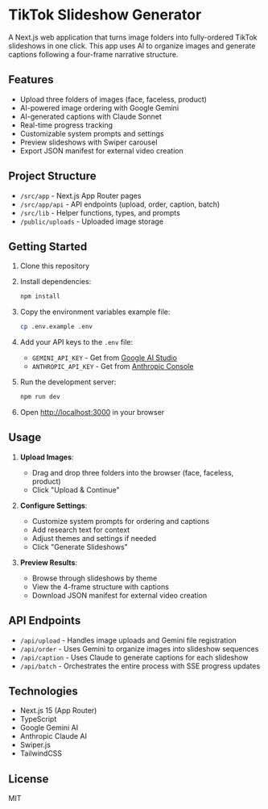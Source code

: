 # TikTok Slideshow Generator

A Next.js web application that turns image folders into fully-ordered TikTok slideshows in one click. This app uses AI to organize images and generate captions following a four-frame narrative structure.

## Features

- Upload three folders of images (face, faceless, product) 
- AI-powered image ordering with Google Gemini
- AI-generated captions with Claude Sonnet
- Real-time progress tracking
- Customizable system prompts and settings
- Preview slideshows with Swiper carousel
- Export JSON manifest for external video creation

## Project Structure

- `/src/app` - Next.js App Router pages
- `/src/app/api` - API endpoints (upload, order, caption, batch)
- `/src/lib` - Helper functions, types, and prompts
- `/public/uploads` - Uploaded image storage

## Getting Started

1. Clone this repository
2. Install dependencies:
   ```bash
   npm install
   ```
3. Copy the environment variables example file:
   ```bash
   cp .env.example .env
   ```
4. Add your API keys to the `.env` file:
   - `GEMINI_API_KEY` - Get from [Google AI Studio](https://makersuite.google.com/)
   - `ANTHROPIC_API_KEY` - Get from [Anthropic Console](https://console.anthropic.com/)

5. Run the development server:
   ```bash
   npm run dev
   ```
6. Open [http://localhost:3000](http://localhost:3000) in your browser

## Usage

1. **Upload Images**:
   - Drag and drop three folders into the browser (face, faceless, product)
   - Click "Upload & Continue"

2. **Configure Settings**:
   - Customize system prompts for ordering and captions
   - Add research text for context
   - Adjust themes and settings if needed
   - Click "Generate Slideshows"

3. **Preview Results**:
   - Browse through slideshows by theme
   - View the 4-frame structure with captions
   - Download JSON manifest for external video creation

## API Endpoints

- `/api/upload` - Handles image uploads and Gemini file registration
- `/api/order` - Uses Gemini to organize images into slideshow sequences
- `/api/caption` - Uses Claude to generate captions for each slideshow
- `/api/batch` - Orchestrates the entire process with SSE progress updates

## Technologies

- Next.js 15 (App Router)
- TypeScript
- Google Gemini AI
- Anthropic Claude AI
- Swiper.js
- TailwindCSS

## License

MIT
